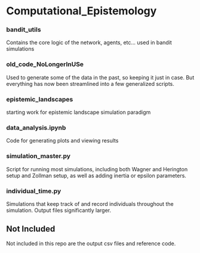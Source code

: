# Computational_Epistemology

### bandit_utils

Contains the core logic of the network, agents, etc... used in bandit simulations

### old_code_NoLongerInUSe

Used to generate some of the data in the past, so keeping it just in case. But everything has now been streamlined into a few generalized scripts.

### epistemic_landscapes

starting work for epistemic landscape simulation paradigm

### data_analysis.ipynb

Code for generating plots and viewing results

### simulation_master.py

Script for running most simulations, including both Wagner and Herington setup and Zollman setup, as well as adding inertia or epsilon parameters.

### individual_time.py

Simulations that keep track of and record individuals throughout the simulation. Output files significantly larger.

## Not Included

Not included in this repo are the output csv files and reference code. 

